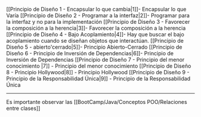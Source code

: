 [[Principio de Diseño 1 - Encapsular lo que cambia|1]]- Encapsular lo que Varía
[[Principio de Diseño 2 - Programar a la interfaz|2]]- Programar para la interfaz y no para la implementación
[[Principio de Diseño 3 - Favorecer la composición a la herencia|3]]- Favorecer la composición a la herencia
[[Principio de Diseño 4 - Bajo Acoplamiento|4]]- Hay que buscar el bajo acoplamiento cuando se diseñan objetos que interactúan.
[[Principio de Diseño 5 - abierto'cerrado|5]]- Principio Abierto-Cerrado
[[Principio de Diseño 6 - Principio de Inversión de Dependencias|6]]- Principio de Inversión de Dependencias
[[Principio de Diseño 7 - Principio del menor conocimiento |7]] - Principio del menor conocimiento
[[Principio de Diseño 8 - Principio Hollywood|8]] - Principio Hollywood
[[Principio de Diseño 9 - Principio de la Responsabilidad Única|9]] - Principio de la Responsabilidad Única
***
Es importante observar las [[BootCamp/Java/Conceptos POO/Relaciones entre clases]]